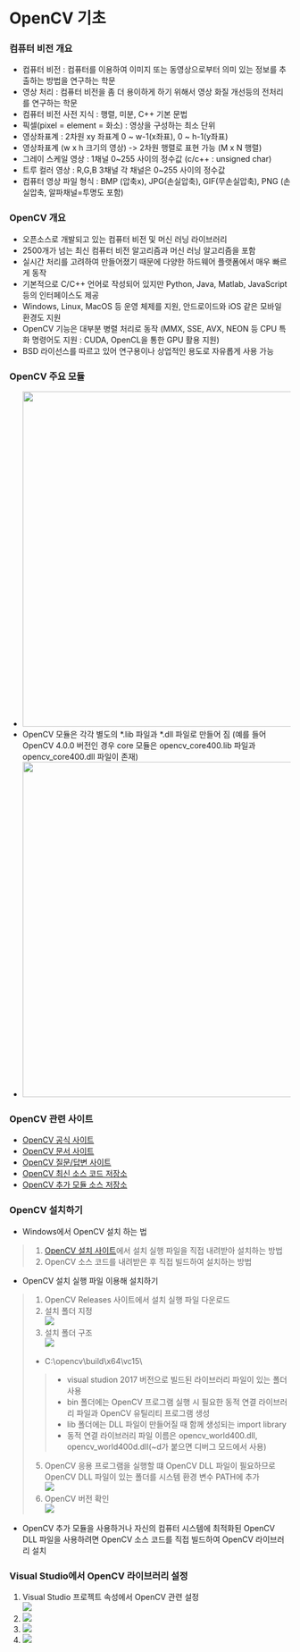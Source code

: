 # OpenCV 기초

### 컴퓨터 비전 개요
* 컴퓨터 비전 : 컴퓨터를 이용하여 이미지 또는 동영상으로부터 의미 있는 정보를 추출하는 방법을 연구하는 학문
* 영상 처리 : 컴퓨터 비전을 좀 더 용이하게 하기 위해서  영상 화질 개선등의 전처리를 연구하는 학문 
* 컴퓨터 비전 사전 지식 : 행렬, 미분, C++ 기본 문법
* 픽셀(pixel = element = 화소) : 영상을 구성하는 최소 단위
* 영상좌표계 : 2차원 xy 좌표계 0 ~ w-1(x좌표), 0 ~ h-1(y좌표)
* 영상좌표계 (w x h 크기의 영상) -> 2차원 행렬로 표현 가능 (M x N 행렬)
* 그레이 스케일 영상 : 1채널 0~255 사이의 정수값 (c/c++ : unsigned char)
* 트루 컬러 영상 : R,G,B 3채널 각 채널은 0~255 사이의 정수값
* 컴퓨터 영상 파일 형식 : BMP (압축x), JPG(손실압축), GIF(무손실압축), PNG (손실압축, 알파채널=투명도 포함)

### OpenCV 개요
* 오픈소스로 개발되고 있는 컴퓨터 비전 및 머신 러닝 라이브러리 
* 2500개가 넘는 최신 컴퓨터 비전 알고리즘과 머신 러닝 알고리즘을 포함
* 실시간 처리를 고려하여 만들어졌기 때문에 다양한 하드웨어 플랫폼에서 매우 빠르게 동작 
* 기본적으로 C/C++ 언어로 작성되어 있지만 Python, Java, Matlab, JavaScript 등의 인터페이스도 제공 
* Windows, Linux, MacOS 등 운영 체제를 지원, 안드로이드와 iOS 같은 모바일 환경도 지원 
* OpenCV 기능은 대부분 병렬 처리로 동작 (MMX, SSE, AVX, NEON 등 CPU 특화 명령어도 지원 : CUDA, OpenCL을 통한 GPU 활용 지원)
* BSD 라이선스를 따르고 있어 연구용이나 상업적인 용도로 자유롭게 사용 가능 

### OpenCV 주요 모듈
* <img src="./img/OCV001.png" width="600"/>
* OpenCV 모듈은 각각 별도의 *.lib 파일과  *.dll 파일로 만들어 짐 (예를 들어 OpenCV 4.0.0 버전인 경우 core 모듈은 opencv_core400.lib 파일과 opencv_core400.dll 파일이 존재)
* <img src="./img/OCV002.png" width="600"/>

### OpenCV 관련 사이트
* [OpenCV 공식 사이트](https://opencv.org/)
* [OpenCV 문서 사이트](https://docs.opencv.org/4.0.0/)
* [OpenCV 질문/답변 사이트](https://answers.opencv.org/)
* [OpenCV 최신 소스 코드 저장소](https://github.com/opencv/opencv/)
* [OpenCV 추가 모듈 소스 저장소](https://github.com/opencv/opencv_contrib/)

### OpenCV 설치하기
* Windows에서 OpenCV 설치 하는 법 
> 1) [OpenCV 설치 사이트](https://opencv.org/releases.html)에서 설치 실행 파일을 직접 내려받아 설치하는 방법
> 2) OpenCV 소스 코드를 내려받은 후 직접 빌드하여 설치하는 방법 
* OpenCV 설치 실행 파일 이용해 설치하기 
> 1) OpenCV Releases 사이트에서 설치 실행 파일 다운로드
> 2) 설치 폴더 지정<br/><img src="./img/OCV003.png" />
> 3) 설치 폴더 구조<br/><img src="./img/OCV004.png" />
> * C:\opencv\build\x64\vc15\ 
> > * visual studion 2017 버전으로 빌드된 라이브러리 파일이 있는 폴더 사용
> > * bin 폴더에는 OpenCV 프로그램 실행 시 필요한 동적 연결 라이브러리 파일과 OpenCV 유틸리티 프로그램 생성 
> > * lib 폴더에는 DLL 파일이 만들어질 때 함께 생성되는 import library 
> > * 동적 연결 라이브러리 파일 이름은 opencv_world400.dll, opencv_world400d.dll(~d가 붙으면 디버그 모드에서 사용)
> 5) OpenCV 응용 프로그램을 실행할 떄 OpenCV DLL 파일이 필요하므로 OpenCV DLL 파일이 있는 폴더를 시스템 환경 변수 PATH에 추가 <br/> <img src="./img/OCV005.png" />
> 6) OpenCV 버전 확인 <br/> <img src="./img/OCV006.png" />
* OpenCV 추가 모듈을 사용하거나 자신의 컴퓨터 시스템에 최적화된 OpenCV DLL 파일을 사용하려면 OpenCV 소스 코드를 직접 빌드하여 OpenCV 라이브러리 설치 

### Visual Studio에서 OpenCV 라이브러리 설정
1) Visual Studio 프로젝트 속성에서 OpenCV 관련 설정 <br/> <img src="./img/OCV007.png" />
2) <img src="./img/OCV008.png" />
3) <img src="./img/OCV009.png" />
4) <img src="./img/OCV010.png" />

